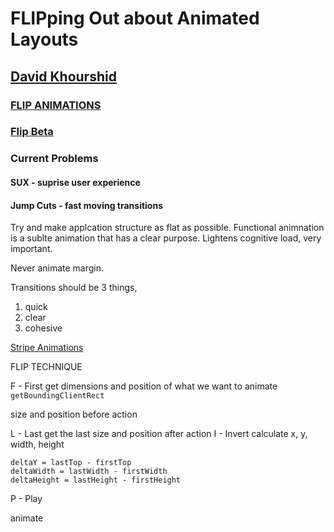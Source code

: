 # FLIPping Out about Animated Layouts

## [David Khourshid](https://twitter.com/davidkpiano?lang=en)

### [FLIP ANIMATIONS](http://slides.com/davidkhourshid/flip)

### [Flip Beta](https://github.com/davidkpiano/flipping)

### Current Problems

#### SUX - suprise user experience

#### Jump Cuts - fast moving transitions

Try and make applcation structure as flat as possible. Functional animnation is a sublte animation that has a clear purpose.  Lightens cognitive load, very important.

Never animate margin.

Transitions should be 3 things,

1. quick
1. clear
1. cohesive

[Stripe Animations](https://stripe.com/docs/elements)

FLIP TECHNIQUE

F - First
  get dimensions and position of what we want to animate
  `getBoundingClientRect`

  size and position before action

L - Last
  get the last
  size and position after action
I - Invert
  calculate x, y, width, height

  ```deltaX = lastLeft - firstLeft
  deltaY = lastTop - firstTop
  deltaWidth = lastWidth - firstWidth
  deltaHeight = lastHeight - firstHeight
  ```

P - Play

  animate